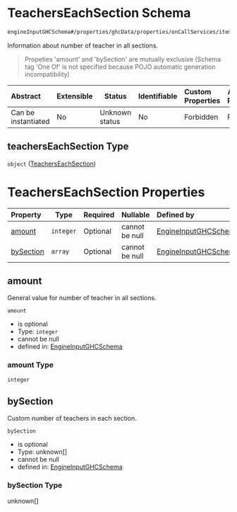 # TeachersEachSection Schema

```txt
engineInputGHCSchema#/properties/ghcData/properties/onCallServices/items/properties/teachersEachSection
```

Information about number of teacher in all sections.


> Propeties 'amount' and 'bySection' are mutually exclusive (Schema tag 'One Of' is not specified because POJO automatic generation incompatibility)
>

| Abstract            | Extensible | Status         | Identifiable | Custom Properties | Additional Properties | Access Restrictions | Defined In                                                         |
| :------------------ | ---------- | -------------- | ------------ | :---------------- | --------------------- | ------------------- | ------------------------------------------------------------------ |
| Can be instantiated | No         | Unknown status | No           | Forbidden         | Forbidden             | none                | [ghc.schema.json\*](../out/ghc.schema.json "open original schema") |

## teachersEachSection Type

`object` ([TeachersEachSection](ghc-properties-ghcdata-properties-oncallservices-oncallservice-properties-teacherseachsection.md))

# TeachersEachSection Properties

| Property                | Type      | Required | Nullable       | Defined by                                                                                                                                                                                                                                                                        |
| :---------------------- | --------- | -------- | -------------- | :-------------------------------------------------------------------------------------------------------------------------------------------------------------------------------------------------------------------------------------------------------------------------------- |
| [amount](#amount)       | `integer` | Optional | cannot be null | [EngineInputGHCSchema](ghc-properties-ghcdata-properties-oncallservices-oncallservice-properties-teacherseachsection-properties-amount.md "engineInputGHCSchema#/properties/ghcData/properties/onCallServices/items/properties/teachersEachSection/properties/amount")            |
| [bySection](#bysection) | `array`   | Optional | cannot be null | [EngineInputGHCSchema](ghc-properties-ghcdata-properties-oncallservices-oncallservice-properties-teacherseachsection-properties-oncallservices.md "engineInputGHCSchema#/properties/ghcData/properties/onCallServices/items/properties/teachersEachSection/properties/bySection") |

## amount

General value for number of teacher in all sections.


`amount`

-   is optional
-   Type: `integer`
-   cannot be null
-   defined in: [EngineInputGHCSchema](ghc-properties-ghcdata-properties-oncallservices-oncallservice-properties-teacherseachsection-properties-amount.md "engineInputGHCSchema#/properties/ghcData/properties/onCallServices/items/properties/teachersEachSection/properties/amount")

### amount Type

`integer`

## bySection

Custom number of teachers in each section.


`bySection`

-   is optional
-   Type: unknown\[]
-   cannot be null
-   defined in: [EngineInputGHCSchema](ghc-properties-ghcdata-properties-oncallservices-oncallservice-properties-teacherseachsection-properties-oncallservices.md "engineInputGHCSchema#/properties/ghcData/properties/onCallServices/items/properties/teachersEachSection/properties/bySection")

### bySection Type

unknown\[]
